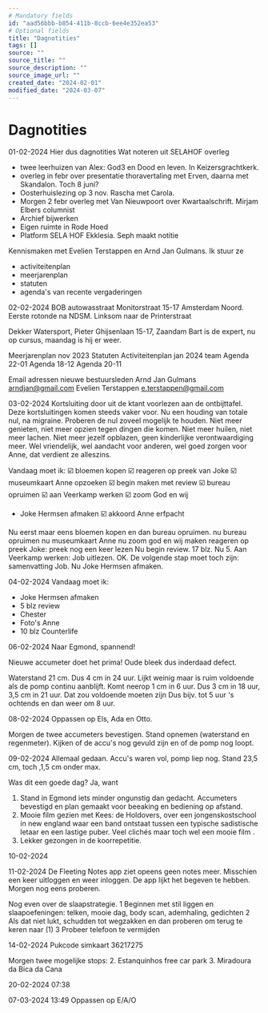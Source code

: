 ```yaml
---
# Mandatory fields
id: "aad56bbb-b854-411b-8ccb-6ee4e352ea53"
# Optional fields
title: "Dagnotities"
tags: []
source: ""
source_title: ""
source_description: ""
source_image_url: ""
created_date: "2024-02-01"
modified_date: "2024-03-07"
---
```

# Dagnotities
01-02-2024 
Hier dus dagnotities 
Wat noteren uit SELAHOF overleg
- twee leerhuizen van Alex: God3 en Dood en leven. In Keizersgrachtkerk.
- overleg in febr over presentatie thoravertaling met Erven, daarna met Skandalon. Toch 8 juni?
- Oosterhuislezing op 3 nov. Rascha met Carola.
- Morgen 2 febr overleg met Van Nieuwpoort over Kwartaalschrift. Mirjam Elbers columnist 
- Archief bijwerken
- Eigen ruimte in Rode Hoed
- Platform SELA HOF Ekklesia. Seph maakt notitie 

Kennismaken met Evelien Terstappen en Arnd Jan Gulmans. Ik stuur ze
- activiteitenplan
- meerjarenplan
- statuten
- agenda's van recente vergaderingen 

02-02-2024 
BOB autowasstraat Monitorstraat 15-17 Amsterdam Noord. Eerste rotonde na NDSM. Linksom naar de Printerstraat 

Dekker Watersport, Pieter Ghijsenlaan 15-17, Zaandam
Bart is de expert, nu op cursus, maandag is hij er weer.

Meerjarenplan nov 2023
Statuten
Activiteitenplan jan 2024 team
Agenda 22-01
Agenda 18-12
Agenda 20-11

Email adressen nieuwe bestuursleden
Arnd Jan Gulmans arndjan@gmail.com
Evelien Terstappen e.terstappen@gmail.com

03-02-2024 
Kortsluiting door uit de ktant voorlezen aan de ontbijttafel. Deze kortsluitingen komen steeds vaker voor. Nu een houding van totale nul, na migraine. Proberen de nul zoveel mogelijk te houden. Niet meer genieten, niet meer opzien tegen dingen die komen. Niet meer huilen, niet meer lachen. Niet meer jezelf opblazen, geen kinderlijke verontwaardiging meer. Wel vriendelijk, wel aandacht voor anderen, wel goed zorgen voor Anne, dat verdient ze alleszins. 


Vandaag moet ik:
☑️ bloemen kopen
☑️ reageren op preek van Joke
☑️ museumkaart Anne opzoeken
☑️ begin maken met review
☑️ bureau opruimen
☑️ aan Veerkamp werken
☑️ zoom God en wij
- Joke Hermsen afmaken
☑️ akkoord Anne erfpacht

Nu eerst maar eens bloemen kopen en dan bureau opruimen.
nu bureau opruimen
nu museumkaart Anne
nu zoom god en wij maken
reageren op preek Joke: preek nog een keer lezen
Nu begin review. 17 blz. Nu 5.
Aan Veerkamp werken: Job uitlezen.
OK. De volgende stap moet toch zijn: samenvatting Job.
Nu Joke Hermsen afmaken.

04-02-2024 
Vandaag moet ik:
- Joke Hermsen afmaken
- 5 blz review
- Chester
- Foto's Anne
- 10 blz Counterlife

06-02-2024 
Naar Egmond, spannend!

Nieuwe accumeter doet het prima! Oude bleek dus inderdaad defect.

Waterstand 21 cm. Dus 4 cm in 24 uur. Lijkt weinig maar is ruim voldoende als de pomp continu aanblijft. Komt neerop 1 cm in 6 uur. Dus 3 cm in 18 uur, 3,5 cm in 21 uur. Dat zou voldoende moeten zijn Dus bijv. tot 5 uur 's ochtends en dan weer om 8 uur.

08-02-2024 
Oppassen op Els, Ada en Otto. 

Morgen de twee accumeters bevestigen. 
Stand opnemen (waterstand en regenmeter).
Kijken of de accu's nog gevuld zijn en of de pomp nog loopt.

09-02-2024 
Allemaal gedaan. Accu's waren vol, pomp liep nog. Stand 23,5 cm, toch ,1,5 cm onder max.

Was dit een goede dag? Ja, want
1. Stand in Egmond iets minder ongunstig dan gedacht. Accumeters bevestigd en plan gemaakt voor beeaking en bediening op afstand.
2. Mooie film gezien met Kees: de Holdovers, over een jongenskostschool in  new england waar een band ontstaat tussen een typische sadistische letaar en een lastige puber. Veel clichés maar toch wel een mooie film .
3. Lekker gezongen in de koorrepetitie.

10-02-2024 

11-02-2024 
De Fleeting Notes app ziet opeens geen notes meer. Misschien een keer uitloggen en weer inloggen.
De app lijkt het begeven te hebben. Morgen nog eens proberen. 

Nog even over de slaapstrategie. 
1 Beginnen met stil liggen en slaapoefeningen: telken, mooie dag, body scan, ademhaling, gedichten 
2 Als dat niet lukt, schudden tot wegzakken en dan proberen om terug te keren naar (1)
3 Probeer telefoon te vermijden 

14-02-2024 
Pukcode simkaart 36217275

Morgen twee mogelijke stops:
2. Estanquinhos free car park
3. Miradoura da Bica da Cana

20-02-2024 07:38 

07-03-2024 13:49 
Oppassen op E/A/O